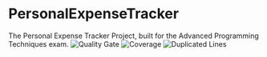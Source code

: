 # PersonalExpenseTracker
The Personal Expense Tracker Project, built for the Advanced Programming Techniques exam.
![Quality Gate](https://sonarcloud.io/api/project_badges/measure?madinakuldeeva_personal-expense-tracker&metric=alert_status)
![Coverage](https://sonarcloud.io/api/project_badges/measure?madinakuldeeva_personal-expense-tracker&metric=coverage)
![Duplicated Lines](https://sonarcloud.io/api/project_badges/measure?project=madinakuldeeva_personal-expense-tracker&metric=duplicated_lines_density)
